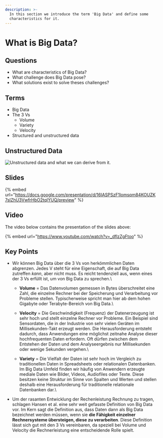 ```yaml
---
description: >-
  In this section we introduce the term 'Big Data' and define some
  characteristics for it.
---
```


# What is Big Data?

## Questions

* What are characteristics of Big Data?
* What challenge does Big Data pose?
* What solutions exist to solve theses challenges?

## Terms

* Big Data
* The 3 Vs
  * ​Volume
  * Variety
  * Velocity
* Structured and unstructured data

## Unstructured Data

![Unstructured data and what we can derive from it.](<../../../.gitbook/assets/unstructured\_data\_examples (2).png>)

## Slides

{% embed url="https://docs.google.com/presentation/d/16IASPSzF1lomsqm84KOUZK7slZhU3VwfrHbO2tqIYUQ/preview" %}

## Video

The video below contains the presentation of the slides above:

{% embed url="https://www.youtube.com/watch?v=_dflzZgFtoo" %}

## Key Points

* Wir können Big Data über die 3 Vs von herkömmlichen Daten abgrenzen. Jedes V steht für eine Eigenschaft, die auf Big Data zutreffen _kann_, aber nicht muss. Es reicht tendenziell aus, wenn eines der 3 Vs erfüllt ist, um von Big Data zu sprechen.\

  * **Volume** = Das Datenvolumen gemessen in Bytes überschreitet eine Zahl, die einzelne Rechner bei der Speicherung und Verarbeitung vor Probleme stellen. Typischerweise spricht man hier ab dem hohen Gigabyte oder Terabyte-Bereich von Big Data.\

  * **Velocity** = Die Geschwindigkeit (Frequenz) der Datenerzeugung ist sehr hoch und stellt einzelne Rechner vor Probleme. Ein Beispiel sind Sensordaten, die in der Industrie von sehr vielen Geräten im Millisekunden-Takt erzeugt werden. Die Herausforderung entsteht dadurch, dass Anwendungen eine möglichst zeitnahe Analyse dieser hochfrequenten Daten erfordern. Oft dürfen zwischen dem Entstehen der Daten und dem Analyseergebnis nur Millisekunden oder wenige Sekunden vergehen.\

  * **Variety** = Die Vielfalt der Daten ist sehr hoch im Vergleich zu traditionellen Daten in Spreadsheets oder relationalen Datenbanken. Im Big Data Umfeld finden wir häufig von Anwendern erzeugte mediale Daten wie Bilder, Videos, Audiofiles oder Texte. Diese besitzen keine Struktur im Sinne von Spalten und Werten und stellen deshalb eine Herausforderung für traditionelle relationale Datenbanken dar.\

* Um der rasanten Entwicklung der Rechenleistung Rechnung zu tragen, schlagen Hansen et al. eine sehr weit gefasste Definition von Big Data vor. Im Kern sagt die Definition aus, dass Daten dann als Big Data bezeichnet werden müssen, wenn sie **die Fähigkeit einzelner Rechnersysteme übersteigen, diese zu verarbeiten**. Diese Definition lässt sich gut mit den 3 Vs vereinbaren, da speziell bei Volume und Velocity die Rechnerleistung eine entscheidende Rolle spielt.
